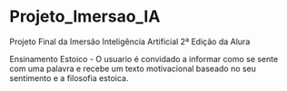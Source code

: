 # Projeto_Imersao_IA
Projeto Final da Imersão Inteligência Artificial 2ª Edição da Alura

Ensinamento Estoico - O usuario é convidado a informar como se sente com uma palavra e recebe um texto motivacional baseado no seu sentimento e a filosofia estoica.


